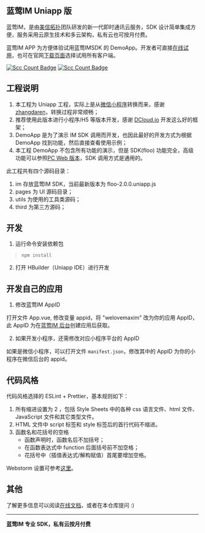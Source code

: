 ## 蓝莺IM Uniapp 版

蓝莺IM，是由[美信拓扑](https://www.lanyingim.com/)团队研发的新一代即时通讯云服务，SDK 设计简单集成方便，服务采用云原生技术和多云架构，私有云也可按月付费。

蓝莺IM APP 为方便体验试用蓝莺IMSDK 的 DemoApp。开发者可直接[在线试用](https://chat-h5.lanyingim.com)，也可在官网[下载页面](https://www.lanyingim.com/downloads/)选择试用所有客户端。

[![Scc Count Badge](https://sloc.xyz/github/maxim-top/lanying-im-uniapp/?category=total&avg-wage=1)](https://github.com/maxim-top/lanying-im-uniapp/) [![Scc Count Badge](https://sloc.xyz/github/maxim-top/lanying-im-uniapp/?category=code&avg-wage=1)](https://github.com/maxim-top/lanying-im-uniapp/)

## 工程说明

1. 本工程为 Uniapp 工程，实际上是从[微信小程序](https://github.com/maxim-top/lanying-im-miniprogram)转换而来，感谢[zhangdaren](https://github.com/zhangdaren/miniprogram-to-uniapp)，转换过程非常顺畅；
2. 推荐使用此版本进行小程序/H5 等版本开发，感谢 [DCloud.io](https://dcloud.io) 开发这么好的框架；
3. DemoApp 是为了演示 IM SDK 调用而开发，也因此最好的开发方式为根据 DemoApp 找到功能，然后直接查看使用示例；
4. 本工程 DemoApp 不包含所有功能的演示，但是 SDK(floo) 功能完全，高级功能可以参照[PC Web 版本](https://github.com/maxim-top/lanying-im-web)，SDK 调用方式是通用的。

此工程共有四个源码目录：

1. im 存放蓝莺IM SDK，当前最新版本为 floo-2.0.0.uniapp.js
2. pages 为 UI 源码目录；
3. utils 为使用的工具类源码；
4. third 为第三方源码；

## 开发

1. 运行命令安装依赖包

> `npm install`

2. 打开 HBuilder（Uniapp IDE）进行开发

## 开发自己的应用

1. 修改蓝莺IM AppID

打开文件 App.vue, 修改变量 appid，将 "welovemaxim" 改为你的应用 AppID，此 AppID 为在[蓝莺IM 后台](https://console.lanyingim.com/)创建应用后获取。

2. 如果开发小程序，还需修改对应小程序平台的 AppID

如果是微信小程序，可以打开文件 `manifest.json`，修改其中的 AppID 为你的小程序在微信后台的 appid。

## 代码风格

代码风格选择的 ESLint + Prettier，基本规则如下：

1. 所有缩进设置为 2 ，包括 Style Sheets 中的各种 css 语言文件、html 文件、JavaScript 文件和其它类型文件。
2. HTML 文件中 script 标签和 style 标签后的首行代码不缩进。
3. 函数名和花括号的空格
   - 函数声明时，函数名后不加括号；
   - 在函数表达式中 function 后面括号前不加空格；
   - 花括号中（插值表达式/解构赋值）首尾要增加空格。

Webstorm 设置可参考[这里](https://www.wenyuanblog.com/blogs/webstorm-eslint-prettier-reformat-code.html)。

## 其他

了解更多信息可以阅读[在线文档](https://docs.lanyingim.com/)，或者在本仓库提问 :)

---

**蓝莺IM 专业 SDK，私有云按月付费**
